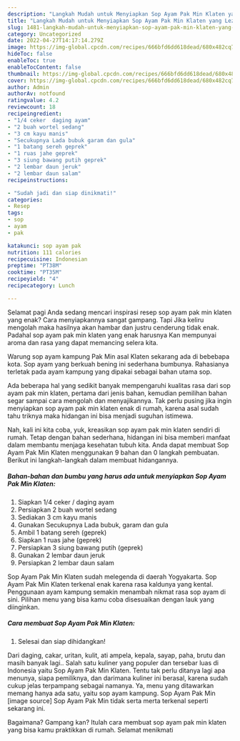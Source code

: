 ```yaml
---
description: "Langkah Mudah untuk Menyiapkan Sop Ayam Pak Min Klaten yang Lezat, Buat Buka Puasa Bisa Manjain Lidah"
title: "Langkah Mudah untuk Menyiapkan Sop Ayam Pak Min Klaten yang Lezat, Buat Buka Puasa Bisa Manjain Lidah"
slug: 1481-langkah-mudah-untuk-menyiapkan-sop-ayam-pak-min-klaten-yang-lezat-buat-buka-puasa-bisa-manjain-lidah
category: Uncategorized
date: 2022-04-27T14:17:14.279Z
image: https://img-global.cpcdn.com/recipes/666bfd6dd618dead/680x482cq70/sop-ayam-pak-min-klaten-foto-resep-utama.jpg
hideToc: false
enableToc: true
enableTocContent: false
thumbnail: https://img-global.cpcdn.com/recipes/666bfd6dd618dead/680x482cq70/sop-ayam-pak-min-klaten-foto-resep-utama.jpg
cover: https://img-global.cpcdn.com/recipes/666bfd6dd618dead/680x482cq70/sop-ayam-pak-min-klaten-foto-resep-utama.jpg
author: Admin
authorAv: notfound
ratingvalue: 4.2
reviewcount: 18
recipeingredient:
- "1/4 ceker  daging ayam"
- "2 buah wortel sedang"
- "3 cm kayu manis"
- "Secukupnya Lada bubuk garam dan gula"
- "1 batang sereh geprek"
- "1 ruas jahe geprek"
- "3 siung bawang putih geprek"
- "2 lembar daun jeruk"
- "2 lembar daun salam"
recipeinstructions:

- "Sudah jadi dan siap dinikmati!"
categories:
- Resep
tags:
- sop
- ayam
- pak

katakunci: sop ayam pak 
nutrition: 111 calories
recipecuisine: Indonesian
preptime: "PT38M"
cooktime: "PT35M"
recipeyield: "4"
recipecategory: Lunch

---
```



Selamat pagi Anda sedang mencari inspirasi resep sop ayam pak min klaten yang enak? Cara menyiapkannya sangat gampang. Tapi Jika keliru mengolah maka hasilnya akan hambar dan justru cenderung tidak enak. Padahal sop ayam pak min klaten yang enak harusnya Kan mempunyai aroma dan rasa yang dapat memancing selera kita.


Warung sop ayam kampung Pak Min asal Klaten sekarang ada di bebebapa kota. Sop ayam yang berkuah bening ini sederhana bumbunya. Rahasianya terletak pada ayam kampung yang dipakai sebagai bahan utama sop.

Ada beberapa hal yang sedikit banyak mempengaruhi kualitas rasa dari sop ayam pak min klaten, pertama dari jenis bahan, kemudian pemilihan bahan segar sampai cara mengolah dan menyajikannya. Tak perlu pusing jika ingin menyiapkan sop ayam pak min klaten enak di rumah, karena asal sudah tahu triknya maka hidangan ini bisa menjadi suguhan istimewa.


Nah, kali ini kita coba, yuk, kreasikan sop ayam pak min klaten sendiri di rumah. Tetap dengan bahan sederhana, hidangan ini bisa memberi manfaat dalam membantu menjaga kesehatan tubuh kita. Anda dapat membuat Sop Ayam Pak Min Klaten menggunakan 9 bahan dan 0 langkah pembuatan. Berikut ini langkah-langkah dalam membuat hidangannya.

<!--inarticleads1-->

##### Bahan-bahan dan bumbu yang harus ada untuk menyiapkan Sop Ayam Pak Min Klaten:

1. Siapkan 1/4 ceker / daging ayam
1. Persiapkan 2 buah wortel sedang
1. Sediakan 3 cm kayu manis
1. Gunakan Secukupnya Lada bubuk, garam dan gula
1. Ambil 1 batang sereh (geprek)
1. Siapkan 1 ruas jahe (geprek)
1. Persiapkan 3 siung bawang putih (geprek)
1. Gunakan 2 lembar daun jeruk
1. Persiapkan 2 lembar daun salam


Sop Ayam Pak Min Klaten sudah melegenda di daerah Yogyakarta. Sop Ayam Pak Min Klaten terkenal enak karena rasa kaldunya yang kental. Penggunaan ayam kampung semakin menambah nikmat rasa sop ayam di sini. Pilihan menu yang bisa kamu coba disesuaikan dengan lauk yang diinginkan. 

<!--inarticleads2-->

##### Cara membuat Sop Ayam Pak Min Klaten:


1. Selesai dan siap dihidangkan!

Dari daging, cakar, uritan, kulit, ati ampela, kepala, sayap, paha, brutu dan masih banyak lagi.. Salah satu kuliner yang populer dan tersebar luas di Indonesia yaitu Sop Ayam Pak Min Klaten. Tentu tak perlu ditanya lagi apa menunya, siapa pemiliknya, dan darimana kuliner ini berasal, karena sudah cukup jelas terpampang sebagai namanya. Ya, menu yang ditawarkan memang hanya ada satu, yaitu sop ayam kampung. Sop Ayam Pak Min [image source] Sop Ayam Pak Min tidak serta merta terkenal seperti sekarang ini. 

Bagaimana? Gampang kan? Itulah cara membuat sop ayam pak min klaten yang bisa kamu praktikkan di rumah. Selamat menikmati
